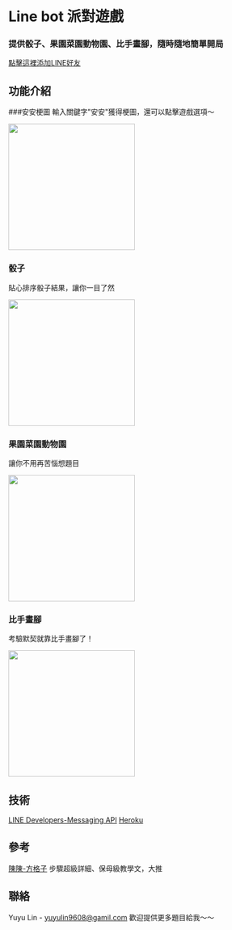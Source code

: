 # Line bot 派對遊戲
### 提供骰子、果園菜園動物園、比手畫腳，隨時隨地簡單開局
[點擊這裡添加LINE好友](https://liff.line.me/1645278921-kWRPP32q/?accountId=277azpzj)

## 功能介紹
###安安梗圖
輸入關鍵字"安安"獲得梗圖，還可以點擊遊戲選項～
 <div align=left>
 <img src ="https://i.imgur.com/CLavcDR.png" width="250">
 </div>

 ### 骰子
 貼心排序骰子結果，讓你一目了然
 <div align=left>
 <img src ="https://i.imgur.com/qPz0Abx.png" width="250">
 </div>
 
 ### 果園菜園動物園
 讓你不用再苦惱想題目
 <div align=left>
 <img src ="https://i.imgur.com/kVf53fB.png" width="250">
 </div>
 
 ### 比手畫腳
 考驗默契就靠比手畫腳了！
 <div align=left>
 <img src ="https://i.imgur.com/BOR0Vg9.png" width="250">
 </div>

## 技術
[LINE Developers-Messaging API](https://liff.line.me/1645278921-kWRPP32q/?accountId=277azpzj)
[Heroku](https://www.heroku.com/)

## 參考
[陳陳-方格子](https://vocus.cc/user/@adsads023023)
步驟超級詳細、保母級教學文，大推

## 聯絡
Yuyu Lin - yuyulin9608@gamil.com
歡迎提供更多題目給我～～
